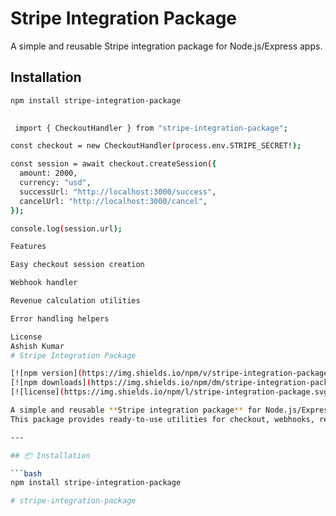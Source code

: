 # Stripe Integration Package

A simple and reusable Stripe integration package for Node.js/Express apps.

## Installation
```bash
npm install stripe-integration-package
 

 import { CheckoutHandler } from "stripe-integration-package";

const checkout = new CheckoutHandler(process.env.STRIPE_SECRET!);

const session = await checkout.createSession({
  amount: 2000,
  currency: "usd",
  successUrl: "http://localhost:3000/success",
  cancelUrl: "http://localhost:3000/cancel",
});

console.log(session.url);

Features

Easy checkout session creation

Webhook handler

Revenue calculation utilities

Error handling helpers 

License
Ashish Kumar
# Stripe Integration Package

[![npm version](https://img.shields.io/npm/v/stripe-integration-package.svg?style=flat-square)](https://www.npmjs.com/package/stripe-integration-package)
[![npm downloads](https://img.shields.io/npm/dm/stripe-integration-package.svg?style=flat-square)](https://www.npmjs.com/package/stripe-integration-package)
[![license](https://img.shields.io/npm/l/stripe-integration-package.svg?style=flat-square)](https://github.com/yourusername/stripe-integration-package/blob/main/LICENSE)

A simple and reusable **Stripe integration package** for Node.js/Express applications.  
This package provides ready-to-use utilities for checkout, webhooks, revenue stats, and error handling.

---

## 📦 Installation

```bash
npm install stripe-integration-package

#   s t r i p e - i n t e g r a t i o n - p a c k a g e  
 
